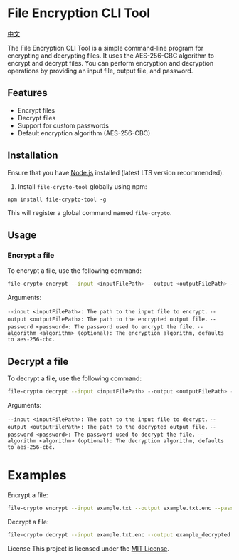 # File Encryption CLI Tool

[中文](./README.md)

The File Encryption CLI Tool is a simple command-line program for encrypting and decrypting files. It uses the AES-256-CBC algorithm to encrypt and decrypt files. You can perform encryption and decryption operations by providing an input file, output file, and password.

## Features

- Encrypt files
- Decrypt files
- Support for custom passwords
- Default encryption algorithm (AES-256-CBC)

## Installation

Ensure that you have [Node.js](https://nodejs.org/) installed (latest LTS version recommended).

1. Install `file-crypto-tool` globally using npm:

```
npm install file-crypto-tool -g
```


This will register a global command named `file-crypto`.

## Usage

### Encrypt a file

To encrypt a file, use the following command:

```bash
file-crypto encrypt --input <inputFilePath> --output <outputFilePath> --password <password> [--algorithm <algorithm>]
```

Arguments:

`--input <inputFilePath>: The path to the input file to encrypt.`
`--output <outputFilePath>: The path to the encrypted output file.`
`--password <password>: The password used to encrypt the file.`
`--algorithm <algorithm> (optional): The encryption algorithm, defaults to aes-256-cbc.`

## Decrypt a file
To decrypt a file, use the following command:

```bash
file-crypto decrypt --input <inputFilePath> --output <outputFilePath> --password <password> [--algorithm <algorithm>]
```

Arguments:

`--input <inputFilePath>: The path to the input file to decrypt.`
`--output <outputFilePath>: The path to the decrypted output file.`
`--password <password>: The password used to decrypt the file.`
`--algorithm <algorithm> (optional): The decryption algorithm, defaults to aes-256-cbc.`


# Examples
Encrypt a file:

```bash
file-crypto encrypt --input example.txt --output example.txt.enc --password mysecretpassword
```

Decrypt a file:

```bash
file-crypto decrypt --input example.txt.enc --output example_decrypted.txt --password mysecretpassword
```

License
This project is licensed under the [MIT License](./LICENSE).